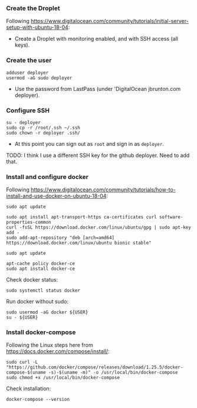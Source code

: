 ### Create the Droplet

Following https://www.digitalocean.com/community/tutorials/initial-server-setup-with-ubuntu-18-04:

* Create a Droplet with monitoring enabled, and with SSH access (all keys).

### Create the user

    adduser deployer
    usermod -aG sudo deployer

* Use the password from LastPass (under 'DigitalOcean jbrunton.com deployer).

### Configure SSH

    su - deployer
    sudo cp -r /root/.ssh ~/.ssh
    sudo chown -r deployer .ssh/

* At this point you can sign out as `root` and sign in as `deployer`.

TODO: I think I use a different SSH key for the github deployer. Need to add that.

### Install and configure docker

Following https://www.digitalocean.com/community/tutorials/how-to-install-and-use-docker-on-ubuntu-18-04:

    sudo apt update

    sudo apt install apt-transport-https ca-certificates curl software-properties-common
    curl -fsSL https://download.docker.com/linux/ubuntu/gpg | sudo apt-key add -
    sudo add-apt-repository "deb [arch=amd64] https://download.docker.com/linux/ubuntu bionic stable"
    
    sudo apt update

    apt-cache policy docker-ce
    sudo apt install docker-ce

Check docker status:

    sudo systemctl status docker

Run docker without sudo:

    sudo usermod -aG docker ${USER}
    su - ${USER}

### Install docker-compose

Following the Linux steps here from https://docs.docker.com/compose/install/:

    sudo curl -L "https://github.com/docker/compose/releases/download/1.25.5/docker-compose-$(uname -s)-$(uname -m)" -o /usr/local/bin/docker-compose
    sudo chmod +x /usr/local/bin/docker-compose

Check installation:

    docker-compose --version
